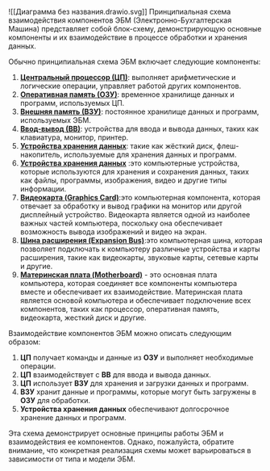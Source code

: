 
![[Диаграмма без названия.drawio.svg]]
Принципиальная схема взаимодействия компонентов ЭБМ (Электронно-Бухгалтерская Машина) представляет собой блок-схему, демонстрирующую основные компоненты и их взаимодействие в процессе обработки и хранения данных.

Обычно принципиальная схема ЭБМ включает следующие компоненты:

1. [**Центральный процессор (ЦП)**](Центральный_процессор_(ЦП).md): выполняет арифметические и логические операции, управляет работой других компонентов.
2. [**Оперативная память (ОЗУ)**](Оперативная_память_(ОЗУ).md): временное хранилище данных и программ, используемых ЦП.
3. [**Внешняя память (ВЗУ)**](Внешняя_память_(ВЗУ).md): постоянное хранилище данных и программ, используемых ЭБМ.
4. [**Ввод-вывод (ВВ)**](Ввод-вывод_(ВВ).md): устройства для ввода и вывода данных, таких как клавиатура, монитор, принтер.
5. [**Устройства хранения данных**](Устройства_хранения_данных.md): такие как жёсткий диск, флеш-накопитель, используемые для хранения данных и программ.
6. [**Устройства хранения данных**](Устройства_хранения_данных.md) :это компьютерные устройства, которые используются для хранения и сохранения данных, таких как файлы, программы, изображения, видео и другие типы информации.
7. [**Видеокарта (Graphics Card)**](Видеокарта_(Graphics_Card)):это компьютерная компонента, которая отвечает за обработку и вывод графики на монитор или другой дисплейный устройство. Видеокарта является одной из наиболее важных частей компьютера, поскольку она обеспечивает возможность вывода изображений и видео на экран.
8. [ **Шина расширения (Expansion Bus)**](Шина_расширения_(Expansion_Bus)):это компьютерная шина, которая позволяет подключать к компьютеру различные устройства и карты расширения, такие как видеокарты, звуковые карты, сетевые карты и другие.
9. [**Материнская плата (Motherboard)**](Материнская_плата_(Motherboard).md) - это основная плата компьютера, которая соединяет все компоненты компьютера вместе и обеспечивает их взаимодействие. Материнская плата является основой компьютера и обеспечивает подключение всех компонентов, таких как процессор, оперативная память, видеокарта, жесткий диск и другие.


Взаимодействие компонентов ЭБМ можно описать следующим образом:

1. **ЦП** получает команды и данные из **ОЗУ** и выполняет необходимые операции.
2. **ЦП** взаимодействует с **ВВ** для ввода и вывода данных.
3. **ЦП** использует **ВЗУ** для хранения и загрузки данных и программ.
4. **ВЗУ** хранит данные и программы, которые могут быть загружены в **ОЗУ** для обработки.
5. **Устройства хранения данных** обеспечивают долгосрочное хранение данных и программ.

Эта схема демонстрирует основные принципы работы ЭБМ и взаимодействия ее компонентов. Однако, пожалуйста, обратите внимание, что конкретная реализация схемы может варьироваться в зависимости от типа и модели ЭБМ.